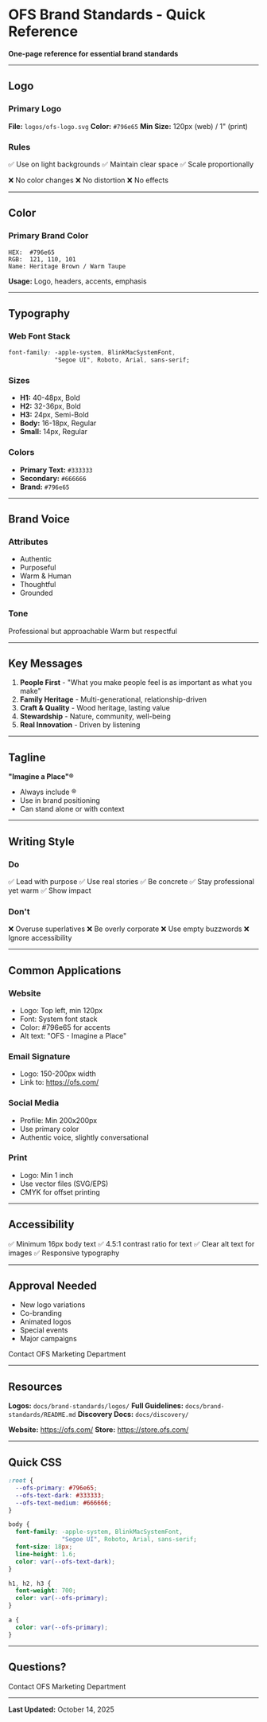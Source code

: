 # OFS Brand Standards - Quick Reference

**One-page reference for essential brand standards**

---

## Logo

### Primary Logo
**File:** `logos/ofs-logo.svg`
**Color:** `#796e65`
**Min Size:** 120px (web) / 1" (print)

### Rules
✅ Use on light backgrounds
✅ Maintain clear space
✅ Scale proportionally

❌ No color changes
❌ No distortion
❌ No effects

---

## Color

### Primary Brand Color
```
HEX:  #796e65
RGB:  121, 110, 101
Name: Heritage Brown / Warm Taupe
```

**Usage:** Logo, headers, accents, emphasis

---

## Typography

### Web Font Stack
```css
font-family: -apple-system, BlinkMacSystemFont,
             "Segoe UI", Roboto, Arial, sans-serif;
```

### Sizes
- **H1:** 40-48px, Bold
- **H2:** 32-36px, Bold
- **H3:** 24px, Semi-Bold
- **Body:** 16-18px, Regular
- **Small:** 14px, Regular

### Colors
- **Primary Text:** `#333333`
- **Secondary:** `#666666`
- **Brand:** `#796e65`

---

## Brand Voice

### Attributes
- Authentic
- Purposeful
- Warm & Human
- Thoughtful
- Grounded

### Tone
Professional but approachable
Warm but respectful

---

## Key Messages

1. **People First** - "What you make people feel is as important as what you make"
2. **Family Heritage** - Multi-generational, relationship-driven
3. **Craft & Quality** - Wood heritage, lasting value
4. **Stewardship** - Nature, community, well-being
5. **Real Innovation** - Driven by listening

---

## Tagline

**"Imagine a Place"®**
- Always include ®
- Use in brand positioning
- Can stand alone or with context

---

## Writing Style

### Do
✅ Lead with purpose
✅ Use real stories
✅ Be concrete
✅ Stay professional yet warm
✅ Show impact

### Don't
❌ Overuse superlatives
❌ Be overly corporate
❌ Use empty buzzwords
❌ Ignore accessibility

---

## Common Applications

### Website
- Logo: Top left, min 120px
- Font: System font stack
- Color: #796e65 for accents
- Alt text: "OFS - Imagine a Place"

### Email Signature
- Logo: 150-200px width
- Link to: https://ofs.com/

### Social Media
- Profile: Min 200x200px
- Use primary color
- Authentic voice, slightly conversational

### Print
- Logo: Min 1 inch
- Use vector files (SVG/EPS)
- CMYK for offset printing

---

## Accessibility

✅ Minimum 16px body text
✅ 4.5:1 contrast ratio for text
✅ Clear alt text for images
✅ Responsive typography

---

## Approval Needed

- New logo variations
- Co-branding
- Animated logos
- Special events
- Major campaigns

Contact OFS Marketing Department

---

## Resources

**Logos:** `docs/brand-standards/logos/`
**Full Guidelines:** `docs/brand-standards/README.md`
**Discovery Docs:** `docs/discovery/`

**Website:** https://ofs.com/
**Store:** https://store.ofs.com/

---

## Quick CSS

```css
:root {
  --ofs-primary: #796e65;
  --ofs-text-dark: #333333;
  --ofs-text-medium: #666666;
}

body {
  font-family: -apple-system, BlinkMacSystemFont,
               "Segoe UI", Roboto, Arial, sans-serif;
  font-size: 18px;
  line-height: 1.6;
  color: var(--ofs-text-dark);
}

h1, h2, h3 {
  font-weight: 700;
  color: var(--ofs-primary);
}

a {
  color: var(--ofs-primary);
}
```

---

## Questions?

Contact OFS Marketing Department

---

**Last Updated:** October 14, 2025

